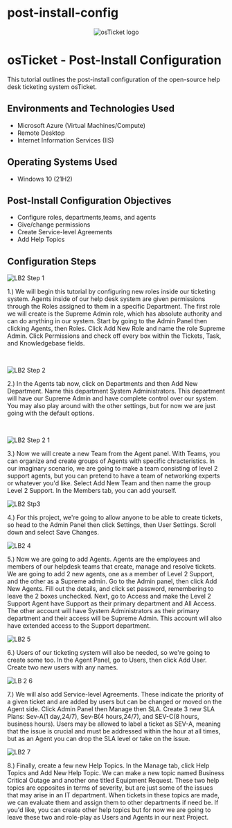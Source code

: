 # post-install-config

<p align="center">
<img src="https://i.imgur.com/Clzj7Xs.png" alt="osTicket logo"/>
</p>

<h1>osTicket - Post-Install Configuration</h1>
This tutorial outlines the post-install configuration of the open-source help desk ticketing system osTicket.<br />




<h2>Environments and Technologies Used</h2>

- Microsoft Azure (Virtual Machines/Compute)
- Remote Desktop
- Internet Information Services (IIS)

<h2>Operating Systems Used </h2>

- Windows 10</b> (21H2)

<h2>Post-Install Configuration Objectives</h2>

- Configure roles, departments,teams, and agents
- Give/change permissions 
- Create Service-level Agreements
- Add Help Topics

<h2>Configuration Steps</h2>


![LB2 Step 1](https://github.com/CGLuissi/post-install-config/assets/143234913/1229b350-eff9-4a0d-af53-4d79e29cf29f)

  
1.) We will begin this tutorial by configuring new roles inside our ticketing system. Agents inside of our help desk system are given permissions through the Roles assigned to them in a specific Department. The first role we will create is the Supreme Admin role, which has absolute authority and can do anything in our system. Start by going to the Admin Panel then clicking Agents, then Roles. Click Add New Role and name the role Supreme Admin. Click Permissions and check off every box within the Tickets, Task, and Knowledgebase fields. 
</p>
<br />

![LB2 Step 2](https://github.com/CGLuissi/post-install-config/assets/143234913/27dabc16-3194-4391-bc88-e7bbb5fb1731)


2.) In the Agents tab now, click on Departments and then Add New Department. Name this department System Administrators. This department will have our Supreme Admin and have complete control over our system. You may also play around with the other settings, but for now we are just going with the default options.
</p>
<br />

![LB2 Step 2 1](https://github.com/CGLuissi/post-install-config/assets/143234913/1366381a-7133-4baf-a37f-727a230facc0)

  
3.) Now we will create a new Team from the Agent panel. With Teams, you can organize and create groups of Agents with specific chracteristics. In our imaginary scenario, we are going to make a team consisting of level 2 support agents, but you can pretend to have a team of networking experts or whatever you'd like. Select Add New Team and then name the group Level 2 Support. In the Members tab, you can add yourself. 

![LB2 Stp3](https://github.com/CGLuissi/post-install-config/assets/143234913/4ed59388-8494-424d-8e21-c3bd998ec5eb)

4.) For this project, we're going to allow anyone to be able to create tickets, so head to the Admin Panel then click Settings, then User Settings. Scroll down and select Save Changes.

![LB2 4](https://github.com/CGLuissi/post-install-config/assets/143234913/2d277b23-1cca-4a06-87ce-69f4e8b86279)


5.) Now we are going to add Agents. Agents are the employees and members of our helpdesk teams that create, manage and resolve tickets. We are going to add 2 new agents, one as a member of Level 2 Support, and the other as a Supreme admin. Go to the Admin panel, then click Add New Agents. Fill out the details, and click set password, remembering to leave the 2 boxes unchecked. Next, go to Access and make the Level 2 Support Agent have Support as their primary department and All Access. The other account will have System Administrators as their primary department and their access will be Supreme Admin. This account will also have extended access to the Support department.

![LB2 5](https://github.com/CGLuissi/post-install-config/assets/143234913/f5cd7474-0379-44d7-8a0e-d260a45e8b35)


6.) Users of our ticketing system will also be needed, so we're going to create some too. In the Agent Panel, go to Users, then click Add User. Create two new users with any names. 

![LB 2 6](https://github.com/CGLuissi/post-install-config/assets/143234913/ade7874b-3bb1-4ff7-86fb-6d63dcb95463)


7.) We will also add Service-level Agreements. These indicate the priority of a given ticket and are added by users but can be changed or moved on the Agent side. Click Admin Panel then Manage then SLA. Create 3 new SLA Plans: Sev-A(1 day,24/7), Sev-B(4 hours,24/7), and SEV-C(8 hours, business hours). Users may be allowed to label a ticket as SEV-A, meaning that the issue is crucial and must be addressed within the hour at all times, but as an Agent you can drop the SLA level or take on the issue. 

![LB2 7](https://github.com/CGLuissi/post-install-config/assets/143234913/63abcec7-6e5b-4bef-a095-5a618d3df834)


8.) Finally, create a few new Help Topics. In the Manage tab, click Help Topics and Add New Help Topic. We can make a new topic named Business Critical Outage and another one titled Equipment Request. These two help topics are opposites in terms of severity, but are just some of the issues that may arise in an IT department. When tickets in these topics are made, we can evaluate them and assign them to other departments if need be. If you'd like, you can create other help topics but for now we are going to leave these two and role-play as Users and Agents in our next Project.


</p>
<br />

